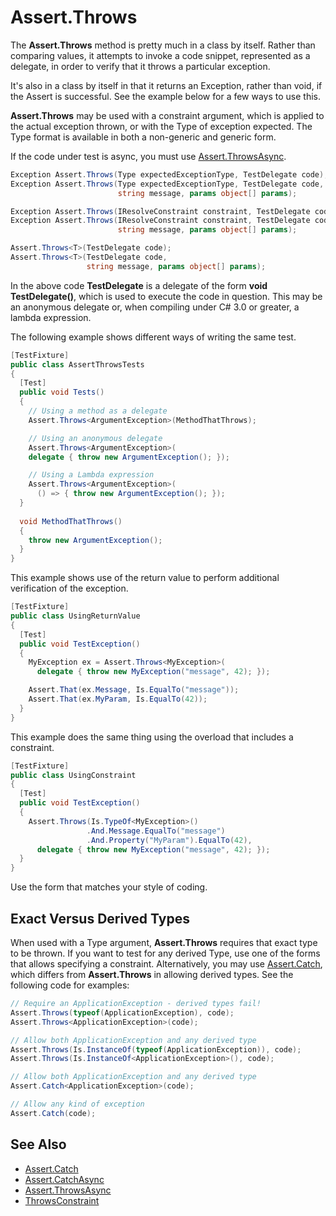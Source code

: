 # Assert.Throws

The **Assert.Throws** method is pretty much in a class by itself. Rather than
comparing values, it attempts to invoke a code snippet, represented as
a delegate, in order to verify that it throws a particular exception.

It's also in a class by itself in that it returns an Exception, rather
than void, if the Assert is successful. See the example below for
a few ways to use this.

**Assert.Throws** may be used with a constraint argument, which is applied
to the actual exception thrown, or with the Type of exception expected.
The Type format is available in both a non-generic and generic form.

If the code under test is async, you must use [Assert.ThrowsAsync](Assert.ThrowsAsync.md).

```csharp
Exception Assert.Throws(Type expectedExceptionType, TestDelegate code);
Exception Assert.Throws(Type expectedExceptionType, TestDelegate code,
                        string message, params object[] params);

Exception Assert.Throws(IResolveConstraint constraint, TestDelegate code);
Exception Assert.Throws(IResolveConstraint constraint, TestDelegate code,
                        string message, params object[] params);

Assert.Throws<T>(TestDelegate code);
Assert.Throws<T>(TestDelegate code,
                 string message, params object[] params);
```

In the above code **TestDelegate** is a delegate of the form
**void TestDelegate()**, which is used to execute the code
in question. This may be an anonymous delegate or, when compiling
under C# 3.0 or greater, a lambda expression.

The following example shows different ways of writing the
same test.

```csharp
[TestFixture]
public class AssertThrowsTests
{
  [Test]
  public void Tests()
  {  
    // Using a method as a delegate
    Assert.Throws<ArgumentException>(MethodThatThrows);

    // Using an anonymous delegate
    Assert.Throws<ArgumentException>(
    delegate { throw new ArgumentException(); });

    // Using a Lambda expression
    Assert.Throws<ArgumentException>(
      () => { throw new ArgumentException(); });
  }
  
  void MethodThatThrows()
  {
    throw new ArgumentException();
  }
}
```

This example shows use of the return value to perform
additional verification of the exception.

```csharp
[TestFixture]
public class UsingReturnValue
{
  [Test]
  public void TestException()
  {
    MyException ex = Assert.Throws<MyException>(
      delegate { throw new MyException("message", 42); });

    Assert.That(ex.Message, Is.EqualTo("message"));
    Assert.That(ex.MyParam, Is.EqualTo(42));
  }
}
```

This example does the same thing
using the overload that includes a constraint.

```csharp
[TestFixture]
public class UsingConstraint
{
  [Test]
  public void TestException()
  {
    Assert.Throws(Is.TypeOf<MyException>()
                 .And.Message.EqualTo("message")
                 .And.Property("MyParam").EqualTo(42),
      delegate { throw new MyException("message", 42); });
  }
}
```

Use the form that matches your style of coding.

## Exact Versus Derived Types

When used with a Type argument, **Assert.Throws** requires
that exact type to be thrown. If you want to test for any
derived Type, use one of the forms that allows specifying
a constraint. Alternatively, you may use [Assert.Catch](Assert.Catch.md),
which differs from **Assert.Throws** in allowing derived
types. See the following code for examples:

```csharp
// Require an ApplicationException - derived types fail!
Assert.Throws(typeof(ApplicationException), code);
Assert.Throws<ApplicationException>(code);

// Allow both ApplicationException and any derived type
Assert.Throws(Is.InstanceOf(typeof(ApplicationException)), code);
Assert.Throws(Is.InstanceOf<ApplicationException>(), code);

// Allow both ApplicationException and any derived type
Assert.Catch<ApplicationException>(code);

// Allow any kind of exception
Assert.Catch(code);
```

## See Also

* [Assert.Catch](Assert.Catch.md)
* [Assert.CatchAsync](Assert.CatchAsync.md)
* [Assert.ThrowsAsync](Assert.ThrowsAsync.md)
* [ThrowsConstraint](xref:throwsconstraint)
